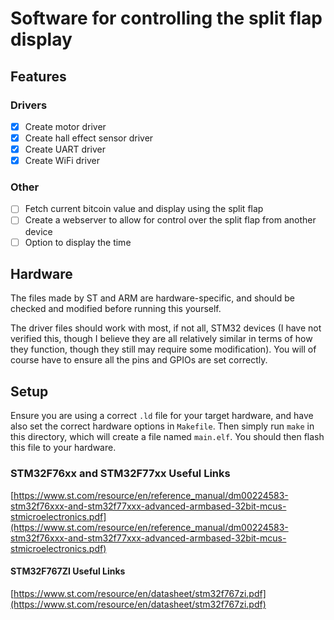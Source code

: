 # Software for controlling the split flap display

## Features

### Drivers 

- [x] Create motor driver
- [x] Create hall effect sensor driver
- [x] Create UART driver
- [x] Create WiFi driver

### Other

- [ ] Fetch current bitcoin value and display using the split flap
- [ ] Create a webserver to allow for control over the split flap from another device
- [ ] Option to display the time

## Hardware

The files made by ST and ARM are hardware-specific, and should be checked and modified before running this yourself.

The driver files should work with most, if not all, STM32 devices (I have not verified this, though I believe they are all relatively similar in terms of how they function, though they still may require some modification). You will of course have to ensure all the pins and GPIOs are set correctly.

## Setup

Ensure you are using a correct `.ld` file for your target hardware, and have also set the correct hardware options in `Makefile`. Then simply run `make` in this directory, which will create a file named `main.elf`. You should then flash this file to your hardware.

### STM32F76xx and STM32F77xx Useful Links

[https://www.st.com/resource/en/reference_manual/dm00224583-stm32f76xxx-and-stm32f77xxx-advanced-armbased-32bit-mcus-stmicroelectronics.pdf](https://www.st.com/resource/en/reference_manual/dm00224583-stm32f76xxx-and-stm32f77xxx-advanced-armbased-32bit-mcus-stmicroelectronics.pdf)

#### STM32F767ZI Useful Links

[https://www.st.com/resource/en/datasheet/stm32f767zi.pdf](https://www.st.com/resource/en/datasheet/stm32f767zi.pdf)
